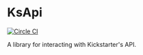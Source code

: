 # KsApi

[![Circle CI](https://circleci.com/gh/kickstarter/Kickstarter-KsApi.svg?style=svg&circle-token=753cdcf64c5bb1082a40f8259add270bcdf482d7)](https://circleci.com/gh/kickstarter/Kickstarter-KsApi)

A library for interacting with Kickstarter's API.
